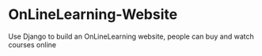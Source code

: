 # OnLineLearning-Website
Use Django to build an OnLineLearning website, people can buy and watch courses online
